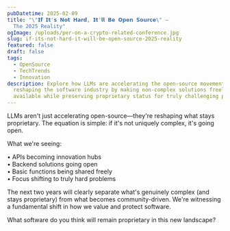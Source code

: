 ```yaml
---
pubDatetime: 2025-02-09
title: "\"𝗜𝗳 𝗜𝘁'𝘀 𝗡𝗼𝘁 𝗛𝗮𝗿𝗱, 𝗜𝘁'𝗹𝗹 𝗕𝗲 𝗢𝗽𝗲𝗻 𝗦𝗼𝘂𝗿𝗰𝗲\" ―
  The 2025 Reality"
ogImage: /uploads/per-on-a-crypto-related-conference.jpg
slug: if-its-not-hard-it-will-be-open-source-2025-reality
featured: false
draft: false
tags:
  - OpenSource
  - TechTrends
  - Innovation
description: Explore how LLMs are accelerating the open-source movement in 2025,
  reshaping the software industry by making non-complex solutions freely
  available while preserving proprietary status for truly challenging problems.
---
```

LLMs aren't just accelerating open-source—they're reshaping what stays proprietary. The equation is simple: if it's not uniquely complex, it's going open.

What we're seeing:

• APIs becoming innovation hubs  
• Backend solutions going open  
• Basic functions being shared freely  
• Focus shifting to truly hard problems

The next two years will clearly separate what's genuinely complex (and stays proprietary) from what becomes community-driven. We're witnessing a fundamental shift in how we value and protect software.

What software do you think will remain proprietary in this new landscape?
